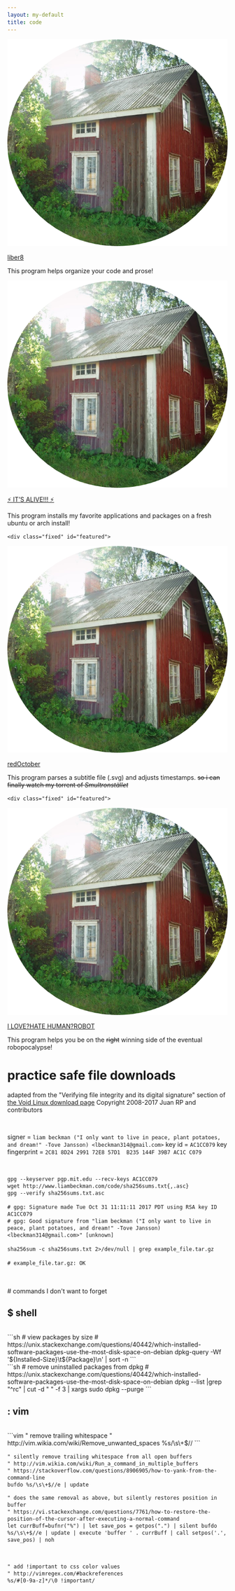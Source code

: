 ```yaml
---
layout: my-default
title: code
---
```




<div class="container">

<div class="fixed" id="featured">
    <a href="http://liambeckman.com/codeliber8/"><img class="center" src="/assets/images/circleCabin.png"></a>
    <div class="border"></div>
    <p class="code"><a id="title" href="https://lbeckman314.github.io/liber8">liber8</a></p>
    <p class="code">This program helps organize your code and prose!</p>

  </div>

<div class="fixed" id="featured">
    <a href="http://liambeckman.com/codeitsAlive/"><img class="center" src="/assets/images/circleCabin.png" ></a>
    <div class="border"></div>
    <p class="code"><a id="title" href="https://lbeckman314.github.io/itsAlive">⚡ IT’S ALIVE!!! ⚡</a></p>
    <p class="code">This program installs my favorite applications and packages on a fresh ubuntu or arch install!</p>

  </div>

    <div class="fixed" id="featured">
   <a href="http://liambeckman.com/coderedOctober/"><img class="center" src="/assets/images/circleCabin.png"></a>
    <div class="border"></div>
    <p class="code"><a id="title" href="https://lbeckman314.github.io/redOctober">redOctober</a></p>
    <p class="code">This program parses a subtitle file (.svg) and adjusts timestamps. <strike>so i can finally watch my torrent of <em>Smultronstället</em></strike></p>

  </div>

    <div class="fixed" id="featured">
   <a href="http://liambeckman.com/codeiLoveHateHumanRobot/"><img class="center" src="/assets/images/circleCabin.png" ></a>
    <div class="border"></div>
    <p class = "code"><a id="title" href="https://lbeckman314.github.io/iLoveHateHumanRobot">I LOVE?HATE HUMAN?ROBOT</a></p>
    <p class = "code">This program helps you be on the <strike>right</strike> winning side of the eventual robopocalypse!</p>

  </div>


</div>



# practice safe file downloads

adapted from the "Verifying file integrity and its digital signature" section of <a href="https://www.voidlinux.eu/download/#verifying-file-integrity-and-its-digital-signature">the Void Linux download page</a>
Copyright 2008-2017 Juan RP and contributors

<br />

signer = `liam beckman ("I only want to live in peace, plant potatoes, and dream!" -Tove Jansson) <lbeckman314@gmail.com>`
key id = `AC1CC079`
key fingerprint = `2C81 8D24 2991 72E8 57D1  B235 144F 39B7 AC1C C079`

<br />

```shell
gpg --keyserver pgp.mit.edu --recv-keys AC1CC079
wget http://www.liambeckman.com/code/sha256sums.txt{,.asc}
gpg --verify sha256sums.txt.asc

# gpg: Signature made Tue Oct 31 11:11:11 2017 PDT using RSA key ID AC1CC079
# gpg: Good signature from "liam beckman ("I only want to live in peace, plant potatoes, and dream!" -Tove Jansson) <lbeckman314@gmail.com>" [unknown]

sha256sum -c sha256sums.txt 2>/dev/null | grep example_file.tar.gz

# example_file.tar.gz: OK
```

<br />
<br />
# commands I don't want to forget

<br />

## $ shell

<br />
```sh
# view packages by size
# https://unix.stackexchange.com/questions/40442/which-installed-software-packages-use-the-most-disk-space-on-debian
dpkg-query -Wf '${Installed-Size}\t${Package}\n' | sort -n
```

<br />
```sh
# remove uninstalled packages from dpkg
# https://unix.stackexchange.com/questions/40442/which-installed-software-packages-use-the-most-disk-space-on-debian
dpkg --list |grep "^rc" | cut -d " " -f 3 | xargs sudo dpkg --purge
```

<br />

## : vim

<br />
```vim
" remove trailing whitespace
" http://vim.wikia.com/wiki/Remove_unwanted_spaces
%s/\s\+$//
```
<br />

```vim
" silently remove trailing whitespace from all open buffers
" http://vim.wikia.com/wiki/Run_a_command_in_multiple_buffers
" https://stackoverflow.com/questions/8906905/how-to-yank-from-the-command-line
bufdo %s/\s\+$//e | update
```

```vim
" does the same removal as above, but silently restores position in buffer
" https://vi.stackexchange.com/questions/7761/how-to-restore-the-position-of-the-cursor-after-executing-a-normal-command
let currBuff=bufnr("%") | let save_pos = getpos(".") | silent bufdo %s/\s\+$//e | update | execute 'buffer ' . currBuff | call setpos('.', save_pos) | noh
```

<br />

```vim
" add !important to css color values
" http://vimregex.com/#backreferences
%s/#[0-9a-z]*/\0 !important/
```

